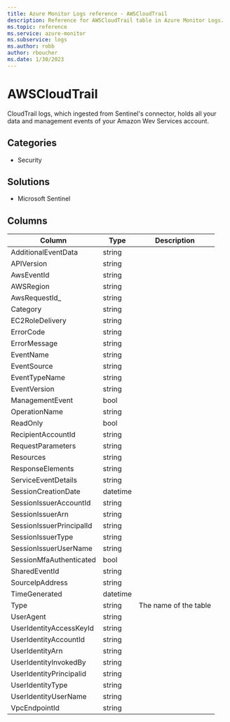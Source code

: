 ```yaml
---
title: Azure Monitor Logs reference - AWSCloudTrail
description: Reference for AWSCloudTrail table in Azure Monitor Logs.
ms.topic: reference
ms.service: azure-monitor
ms.subservice: logs
ms.author: robb
author: rboucher
ms.date: 1/30/2023
---
```


# AWSCloudTrail

 CloudTrail logs, which ingested from Sentinel's connector, holds all your data and management events of your Amazon Wev Services account.

## Categories

- Security
## Solutions

- Microsoft Sentinel




## Columns

| Column | Type | Description |
| --- | --- | --- |
| AdditionalEventData | string |  |
| APIVersion | string |  |
| AwsEventId | string |  |
| AWSRegion | string |  |
| AwsRequestId_ | string |  |
| Category | string |  |
| EC2RoleDelivery | string |  |
| ErrorCode | string |  |
| ErrorMessage | string |  |
| EventName | string |  |
| EventSource | string |  |
| EventTypeName | string |  |
| EventVersion | string |  |
| ManagementEvent | bool |  |
| OperationName | string |  |
| ReadOnly | bool |  |
| RecipientAccountId | string |  |
| RequestParameters | string |  |
| Resources | string |  |
| ResponseElements | string |  |
| ServiceEventDetails | string |  |
| SessionCreationDate | datetime |  |
| SessionIssuerAccountId | string |  |
| SessionIssuerArn | string |  |
| SessionIssuerPrincipalId | string |  |
| SessionIssuerType | string |  |
| SessionIssuerUserName | string |  |
| SessionMfaAuthenticated | bool |  |
| SharedEventId | string |  |
| SourceIpAddress | string |  |
| TimeGenerated | datetime |  |
| Type | string | The name of the table |
| UserAgent | string |  |
| UserIdentityAccessKeyId | string |  |
| UserIdentityAccountId | string |  |
| UserIdentityArn | string |  |
| UserIdentityInvokedBy | string |  |
| UserIdentityPrincipalid | string |  |
| UserIdentityType | string |  |
| UserIdentityUserName | string |  |
| VpcEndpointId | string |  |
